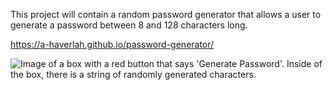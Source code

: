 This project will contain a random password generator that allows a user to generate a password between 8 and 128 characters long. 

https://a-haverlah.github.io/password-generator/

![Image of a box with a red button that says 'Generate Password'. Inside of the box, there is a string of randomly generated characters.](../../../../../C:/Users/haver/Bootcamp/password-generator/Assets/03-javascript-homework-demo.png)

